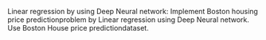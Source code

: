Linear regression by using Deep Neural network: Implement Boston housing price predictionproblem by Linear regression using Deep Neural network. Use Boston House price
predictiondataset.
